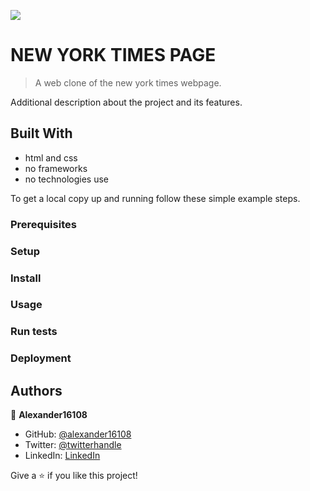 ![](https://img.shields.io/badge/Microverse-blueviolet)

# NEW YORK TIMES PAGE

> A web clone of the new york times webpage.



Additional description about the project and its features.

## Built With

- html and css 
- no frameworks
- no technologies use



To get a local copy up and running follow these simple example steps.

### Prerequisites

### Setup

### Install

### Usage

### Run tests

### Deployment



## Authors

👤 **Alexander16108**

- GitHub: [@alexander16108](https://github.com/alexander16108)
- Twitter: [@twitterhandle](https://twitter.com/alexander)
- LinkedIn: [LinkedIn](https://linkedin.com/alexander)


Give a ⭐️ if you like this project!
